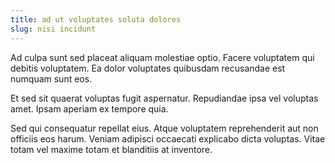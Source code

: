 ```yaml
---
title: ad ut voluptates soluta dolores
slug: nisi incidunt
---
```


Ad culpa sunt sed placeat aliquam molestiae optio. Facere voluptatem qui debitis voluptatem. Ea dolor voluptates quibusdam recusandae est numquam sunt eos.

Et sed sit quaerat voluptas fugit aspernatur. Repudiandae ipsa vel voluptas amet. Ipsam aperiam ex tempore quia.

Sed qui consequatur repellat eius. Atque voluptatem reprehenderit aut non officiis eos harum. Veniam adipisci occaecati explicabo dicta voluptas. Vitae totam vel maxime totam et blanditiis at inventore.

